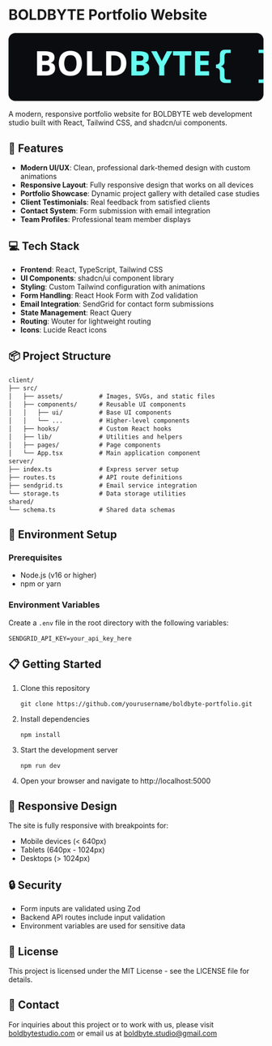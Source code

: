 # BOLDBYTE Portfolio Website

![BOLDBYTE Logo](client/src/assets/boldbyte-logo.svg)

A modern, responsive portfolio website for BOLDBYTE web development studio built with React, Tailwind CSS, and shadcn/ui components.

## 🚀 Features

- **Modern UI/UX**: Clean, professional dark-themed design with custom animations
- **Responsive Layout**: Fully responsive design that works on all devices
- **Portfolio Showcase**: Dynamic project gallery with detailed case studies
- **Client Testimonials**: Real feedback from satisfied clients
- **Contact System**: Form submission with email integration
- **Team Profiles**: Professional team member displays

## 💻 Tech Stack

- **Frontend**: React, TypeScript, Tailwind CSS
- **UI Components**: shadcn/ui component library
- **Styling**: Custom Tailwind configuration with animations
- **Form Handling**: React Hook Form with Zod validation
- **Email Integration**: SendGrid for contact form submissions
- **State Management**: React Query
- **Routing**: Wouter for lightweight routing
- **Icons**: Lucide React icons

## 📦 Project Structure

```
client/
├── src/
│   ├── assets/          # Images, SVGs, and static files
│   ├── components/      # Reusable UI components
│   │   ├── ui/          # Base UI components
│   │   └── ...          # Higher-level components
│   ├── hooks/           # Custom React hooks
│   ├── lib/             # Utilities and helpers
│   ├── pages/           # Page components
│   └── App.tsx          # Main application component
server/
├── index.ts             # Express server setup
├── routes.ts            # API route definitions
├── sendgrid.ts          # Email service integration
└── storage.ts           # Data storage utilities
shared/
└── schema.ts            # Shared data schemas
```

## 🔧 Environment Setup

### Prerequisites
- Node.js (v16 or higher)
- npm or yarn

### Environment Variables
Create a `.env` file in the root directory with the following variables:
```
SENDGRID_API_KEY=your_api_key_here
```

## 📋 Getting Started

1. Clone this repository
   ```
   git clone https://github.com/yourusername/boldbyte-portfolio.git
   ```

2. Install dependencies
   ```
   npm install
   ```

3. Start the development server
   ```
   npm run dev
   ```

4. Open your browser and navigate to http://localhost:5000

## 📱 Responsive Design

The site is fully responsive with breakpoints for:
- Mobile devices (< 640px)
- Tablets (640px - 1024px)
- Desktops (> 1024px)

## 🔒 Security

- Form inputs are validated using Zod
- Backend API routes include input validation
- Environment variables are used for sensitive data

## 📄 License

This project is licensed under the MIT License - see the LICENSE file for details.

## 🤝 Contact

For inquiries about this project or to work with us, please visit [boldbytestudio.com](https://boldbytestudio.com) or email us at boldbyte.studio@gmail.com